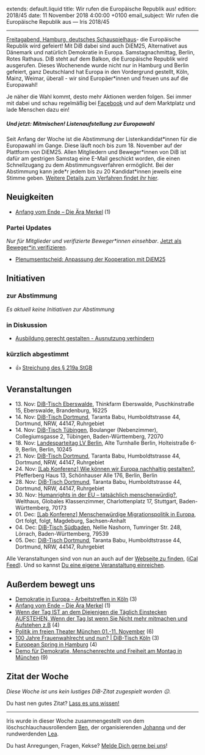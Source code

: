 extends: default.liquid
title: Wir rufen die Europäische Republik aus!
edition: 2018/45
date: 11 November 2018 4:00:00 +0100
email_subject: Wir rufen die Europäische Republik aus — Iris 2018/45

---
[Freitagabend, Hamburg, deutsches Schauspielhaus](https://www.instagram.com/p/Bp-Y4FOHpy2/)- die Europäische Republik wird gefeiert! Mit DiB dabei sind auch DiEM25, Alternativet aus Dänemark und natürlich Demokratie in Europa. Samstagnachmittag, Berlin, Rotes Rathaus. DiB steht auf dem Balkon, die Europäische Republik wird ausgerufen. 
Dieses Wochenende wurde nicht nur in Hamburg und Berlin gefeiert, ganz Deutschland hat Europa in den Vordergrund gestellt, Köln, Mainz, Weimar, überall - wir sind Europäer\*innen und freuen uns auf die Europawahl! 

Je näher die Wahl kommt, desto mehr Aktionen werden folgen. Sei immer mit dabei und schau regelmäßig bei [Facebook](https://www.facebook.com/demokratiebewegen/) und auf dem Marktplatz und lade Menschen dazu ein!


##### Und jetzt: Mitmischen! Listenaufstellung zur Europawahl

Seit Anfang der Woche ist die Abstimmung der Listenkandidat\*innen für die Europawahl im Gange. Diese läuft noch bis zum 18. November auf der Plattform von DiEM25. Allen Mitgliedern und Beweger\*innen von DiB ist dafür am gestrigen Samstag eine E-Mail geschickt worden, die einen Schnellzugang zu dem Abstimmungsverfahren ermöglicht. Bei der Abstimmung kann jede\*r jedem bis zu 20 Kandidat\*innen jeweils eine Stimme geben. [Weitere Details zum Verfahren findet ihr hier](https://marktplatz.bewegung.jetzt/t/abstimmung-der-listenkandidat-innen/26400).

## Neuigkeiten

 - [Anfang vom Ende – Die Ära Merkel﻿](https://marktplatz.bewegung.jetzt/t/anfang-vom-ende-die-aera-merkel/26414) (1)

### Partei Updates

_Nur für Mitglieder und verifizierte Beweger\*innen einsehbar_. [Jetzt als Beweger\*in verifizieren](https://bewegung.jetzt/bewegerin-werden/).

 - [Plenumsentscheid: Anpassung der Kooperation mit DiEM25](https://marktplatz.bewegung.jetzt/t/plenumsentscheid-anpassung-der-kooperation-mit-diem25/26102)

## Initiativen

### zur Abstimmung
_Es aktuell keine Initiativen zur Abstimmung_

### in Diskussion
 - [Ausbildung gerecht gestalten - Ausnutzung verhindern](https://abstimmen.bewegung.jetzt/initiative/203-ausbildung-gerecht-gestalten-ausnutzung-verhindern)

### kürzlich abgestimmt

 - 👍 [Streichung des § 219a StGB](https://abstimmen.bewegung.jetzt/initiative/202-streichung-des-219a-stgb)


## Veranstaltungen

 - 13.&nbsp;Nov: [DiB-Tisch Eberswalde](https://bewegung.jetzt/veranstaltungen/dib-tisch-eberswalde/), Thinkfarm Eberswalde, Puschkinstraße 15, Eberswalde, Brandenburg, 16225
 - 14.&nbsp;Nov: [DiB-Tisch Dortmund](https://bewegung.jetzt/veranstaltungen/dib-tisch-dortmund-2018-11-14/), Taranta Babu, Humboldtstrasse 44, Dortmund, NRW, 44147, Ruhrgebiet
 - 14.&nbsp;Nov: [DiB-Tisch Tübingen](https://bewegung.jetzt/veranstaltungen/dib-tisch-tuebingen-2/), Boulanger (Nebenzimmer), Collegiumsgasse 2, Tübingen, Baden-Württemberg, 72070
 - 18.&nbsp;Nov: [Landesparteitag LV Berlin](https://bewegung.jetzt/veranstaltungen/landesparteitag-lv-berlin/), Alte Turnhalle Berlin, Holteistraße 6-9, Berlin, Berlin, 10245
 - 21.&nbsp;Nov: [DiB-Tisch Dortmund](https://bewegung.jetzt/veranstaltungen/dib-tisch-dortmund-2018-11-21/), Taranta Babu, Humboldtstrasse 44, Dortmund, NRW, 44147, Ruhrgebiet
 - 24.&nbsp;Nov: [[Lab Konferenz] Wie können wir Europa nachhaltig gestalten?](https://bewegung.jetzt/veranstaltungen/lab-konferenz-nachhaltigkeit/), Pfefferberg Haus 13, Schönhauser Alle 176, Berlin, Berlin
 - 28.&nbsp;Nov: [DiB-Tisch Dortmund](https://bewegung.jetzt/veranstaltungen/dib-tisch-dortmund-2018-11-28/), Taranta Babu, Humboldtstrasse 44, Dortmund, NRW, 44147, Ruhrgebiet
 - 30.&nbsp;Nov: [Humanrights in der EU – tatsächlich menschenwürdig?](https://bewegung.jetzt/veranstaltungen/humanrights-in-der-eu-tatsaechlich-menschenwuerdig/), Welthaus, Globales Klassenzimmer, Charlottenplatz 17, Stuttgart, Baden-Württemberg, 70173
 - 01.&nbsp;Dec: [[Lab Konferenz] Menschenwürdige Migrationspolitik in Europa](https://bewegung.jetzt/veranstaltungen/lab-konferenz-migration/), Ort folgt, folgt, Magdeburg, Sachsen-Anhalt
 - 04.&nbsp;Dec: [DiB-Tisch Südbaden](https://bewegung.jetzt/veranstaltungen/dib-tisch-suedbaden/), Nellie Nashorn, Tumringer Str. 248, Lörrach, Baden-Württemberg, 79539
 - 05.&nbsp;Dec: [DiB-Tisch Dortmund](https://bewegung.jetzt/veranstaltungen/dib-tisch-dortmund-2018-12-05/), Taranta Babu, Humboldtstrasse 44, Dortmund, NRW, 44147, Ruhrgebiet


Alle Veranstaltungen sind von nun an auch auf der [Webseite zu finden](https://bewegung.jetzt/veranstaltungen/), ([iCal Feed](https://bewegung.jetzt/?ical=1)). Und so kannst [Du eine eigene Veranstaltung einreichen](https://marktplatz.bewegung.jetzt/t/eine-veranstaltung-auf-der-webseite-einreichen/21379).


## Außerdem bewegt uns

 - [Demokratie in Europa - Arbeitstreffen in Köln](https://marktplatz.bewegung.jetzt/t/demokratie-in-europa-arbeitstreffen-in-koeln/26448) (3)
 - [Anfang vom Ende – Die Ära Merkel﻿](https://marktplatz.bewegung.jetzt/t/anfang-vom-ende-die-aera-merkel/26414) (1)
 - [Wenn der Tag IST an dem Diejenigen die Täglich Einstecken AUFSTEHEN, Wenn der Tag Ist wenn Sie Nicht mehr mitmachen und Aufstehen z.B](https://marktplatz.bewegung.jetzt/t/wenn-der-tag-ist-an-dem-diejenigen-die-taeglich-einstecken-aufstehen-wenn-der-tag-ist-wenn-sie-nicht-mehr-mitmachen-und-aufstehen-z-b/26375) (4)
 - [Politik im freien Theater München 01.-11. November](https://marktplatz.bewegung.jetzt/t/politik-im-freien-theater-muenchen-01-11-november/26389) (6)
 - [100 Jahre Frauenwahlrecht und nun? | DiB-Tisch Köln](https://marktplatz.bewegung.jetzt/t/100-jahre-frauenwahlrecht-und-nun-dib-tisch-koeln/26381) (3)
 - [European Spring in Hamburg](https://marktplatz.bewegung.jetzt/t/european-spring-in-hamburg/26377) (4)
 - [Demo für Demokratie, Menschenrechte und Freiheit am Montag in München](https://marktplatz.bewegung.jetzt/t/demo-fuer-demokratie-menschenrechte-und-freiheit-am-montag-in-muenchen/26366) (9)


## Zitat der Woche
_Diese Woche ist uns kein lustiges DiB-Zitat zugespielt worden ☹._

Du hast nen gutes Zitat? [Lass es uns wissen!](https://marktplatz.bewegung.jetzt/t/lustige-dib-zitate/10175)


---

Iris wurde in dieser Woche zusammengestellt von dem löschschlauchausrollendem [Ben](https://marktplatz.bewegung.jetzt/u/Ben/), der organisierenden [Johanna](https://marktplatz.bewegung.jetzt/u/Johanna/) und der rundwerdenden [Lea](https://marktplatz.bewegung.jetzt/u/Leia/).

Du hast Anregungen, Fragen, Kekse? [Melde Dich gerne bei uns](https://marktplatz.bewegung.jetzt/t/neu-iris-die-woechtliche-zusammenfasssung-zum-sonntagsbrunch/10990)!

